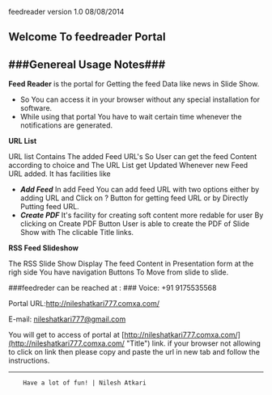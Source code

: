 feedreader version 1.0  08/08/2014

## Welcome To feedreader Portal ##

###Genereal Usage Notes###
---------------------------------------------------------------    

**Feed Reader** is the portal for Getting the feed Data like news in Slide Show.
 -  So You can access it in your browser without any special installation for software.
 -  While using that portal You have to wait certain time whenever the notifications are generated.

**URL List**

URL list Contains The added Feed URL's So User can get the feed Content according to choice and The URL List get Updated Whenever new Feed URL added.
It has facilities like
-  ***Add Feed***
    In add Feed You can add feed URL with two options either by adding URL and Click on ? Button for getting feed URL or by Directly Putting feed URL.
-  ***Create PDF***
    It's facility for creating soft content more redable for user By clicking on Create PDF Button User is able to create the PDF of Slide Show with The clicable Title links.

**RSS Feed Slideshow**
       
The RSS Slide Show Display The feed Content in Presentation form at the righ side You have navigation Buttons To Move from slide to slide.
 

###feedreder can be reached at : ###
Voice: 	   +91 9175535568

Portal URL:http://nileshatkari777.comxa.com/

E-mail:    nileshatkari777@gmail.com

You will get to access of portal at [http://nileshatkari777.comxa.com/](http://nileshatkari777.comxa.com/ "Title") link.
if your browser not allowing to click on link then please copy and paste the url in new tab and follow the instructions.

---------------------------------------------------------------    

		Have a lot of fun! | Nilesh Atkari




